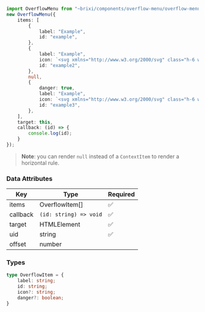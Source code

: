 ```typescript
import OverflowMenu from "~brixi/components/overflow-menu/overflow-menu";
new OverflowMenu({
    items: [
        {
            label: "Example",
            id: "example",
        },
        {
            label: "Example",
            icon: `<svg xmlns="http://www.w3.org/2000/svg" class="h-6 w-6" fill="none" viewBox="0 0 24 24" stroke="currentColor"><path stroke-linecap="round" stroke-linejoin="round" stroke-width="2" d="M5 8h14M5 8a2 2 0 110-4h14a2 2 0 110 4M5 8v10a2 2 0 002 2h10a2 2 0 002-2V8m-9 4h4" /></svg>`,
            id: "example2",
        },
        null,
        {
            danger: true,
            label: "Example",
            icon: `<svg xmlns="http://www.w3.org/2000/svg" class="h-6 w-6" fill="none" viewBox="0 0 24 24" stroke="currentColor"><path stroke-linecap="round" stroke-linejoin="round" stroke-width="2" d="M19 7l-.867 12.142A2 2 0 0116.138 21H7.862a2 2 0 01-1.995-1.858L5 7m5 4v6m4-6v6m1-10V4a1 1 0 00-1-1h-4a1 1 0 00-1 1v3M4 7h16" /></svg>`,
            id: "example3",
        },
    ],
    target: this,
    callback: (id) => {
        console.log(id);
    }
});
```

> **Note**: you can render `null` instead of a `ContextItem` to render a horizontal rule.

### Data Attributes

| Key | Type | Required |
| --- | ---- | -------- |
| items | OverflowItem[] | ✅ |
| callback | `(id: string) => void` | ✅ |
| target | HTMLElement | ✅ |
| uid | string | ✅ |
| offset | number | |

### Types

```typescript
type OverflowItem = {
    label: string;
    id: string;
    icon?: string;
    danger?: boolean;
}
```

